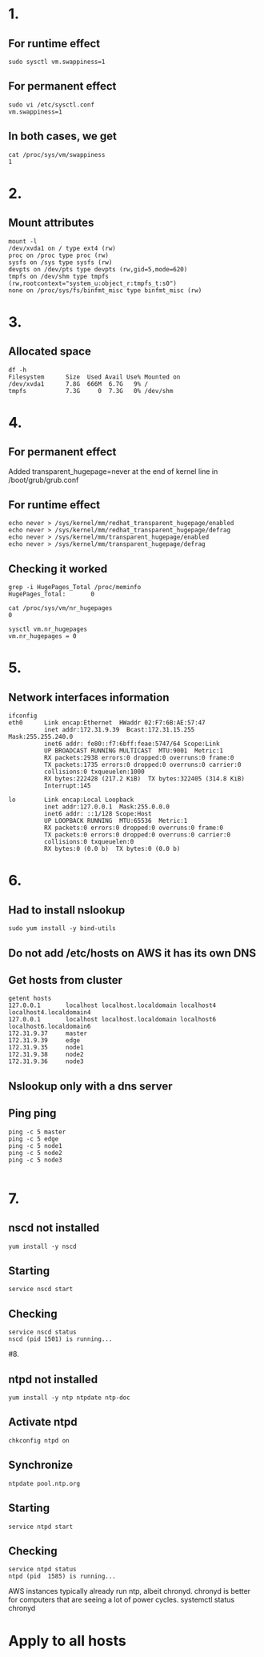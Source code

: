 # 1.
## For runtime effect
<pre><code>sudo sysctl vm.swappiness=1</code></pre>

## For permanent effect
<pre><code>sudo vi /etc/sysctl.conf
vm.swappiness=1</code></pre>

## In both cases, we get
<pre><code>cat /proc/sys/vm/swappiness
1
</code></pre>

# 2.
## Mount attributes 
<pre><code>mount -l 
/dev/xvda1 on / type ext4 (rw)
proc on /proc type proc (rw)
sysfs on /sys type sysfs (rw)
devpts on /dev/pts type devpts (rw,gid=5,mode=620)
tmpfs on /dev/shm type tmpfs (rw,rootcontext="system_u:object_r:tmpfs_t:s0")
none on /proc/sys/fs/binfmt_misc type binfmt_misc (rw)
</code></pre>

# 3.
## Allocated space
<pre><code>df -h
Filesystem      Size  Used Avail Use% Mounted on
/dev/xvda1      7.8G  666M  6.7G   9% /
tmpfs           7.3G     0  7.3G   0% /dev/shm
</code></pre>

# 4.
## For permanent effect
Added transparent_hugepage=never at the end of kernel line in /boot/grub/grub.conf

## For runtime effect
<pre><code>echo never > /sys/kernel/mm/redhat_transparent_hugepage/enabled
echo never > /sys/kernel/mm/redhat_transparent_hugepage/defrag
echo never > /sys/kernel/mm/transparent_hugepage/enabled
echo never > /sys/kernel/mm/transparent_hugepage/defrag
</code></pre>

## Checking it worked
<pre><code>grep -i HugePages_Total /proc/meminfo 
HugePages_Total:       0

cat /proc/sys/vm/nr_hugepages 
0

sysctl vm.nr_hugepages
vm.nr_hugepages = 0
</code></pre>

# 5.
## Network interfaces information
<pre><code>ifconfig
eth0      Link encap:Ethernet  HWaddr 02:F7:6B:AE:57:47  
          inet addr:172.31.9.39  Bcast:172.31.15.255  Mask:255.255.240.0
          inet6 addr: fe80::f7:6bff:feae:5747/64 Scope:Link
          UP BROADCAST RUNNING MULTICAST  MTU:9001  Metric:1
          RX packets:2938 errors:0 dropped:0 overruns:0 frame:0
          TX packets:1735 errors:0 dropped:0 overruns:0 carrier:0
          collisions:0 txqueuelen:1000 
          RX bytes:222428 (217.2 KiB)  TX bytes:322405 (314.8 KiB)
          Interrupt:145 

lo        Link encap:Local Loopback  
          inet addr:127.0.0.1  Mask:255.0.0.0
          inet6 addr: ::1/128 Scope:Host
          UP LOOPBACK RUNNING  MTU:65536  Metric:1
          RX packets:0 errors:0 dropped:0 overruns:0 frame:0
          TX packets:0 errors:0 dropped:0 overruns:0 carrier:0
          collisions:0 txqueuelen:0 
          RX bytes:0 (0.0 b)  TX bytes:0 (0.0 b)
</code></pre>

# 6.
## Had to install nslookup
<pre><code>sudo yum install -y bind-utils</code></pre>

## Do not add /etc/hosts on AWS it has its own DNS

## Get hosts from cluster
<pre><code>getent hosts
127.0.0.1       localhost localhost.localdomain localhost4 localhost4.localdomain4
127.0.0.1       localhost localhost.localdomain localhost6 localhost6.localdomain6
172.31.9.37     master
172.31.9.39     edge
172.31.9.35     node1
172.31.9.38     node2
172.31.9.36     node3
</code></pre>

## Nslookup only with a dns server

## Ping ping
<pre><code>ping -c 5 master
ping -c 5 edge
ping -c 5 node1
ping -c 5 node2
ping -c 5 node3

</pre></code>

# 7.
## nscd not installed 
<pre><code>yum install -y nscd</code></pre>

## Starting
<pre><code>service nscd start</code></pre>

## Checking
<pre><code>service nscd status
nscd (pid 1501) is running...
</code></pre>

#8.

## ntpd not installed
<pre><code>yum install -y ntp ntpdate ntp-doc</code></pre>

## Activate ntpd
<pre><code>chkconfig ntpd on</code></pre>

## Synchronize
<pre><code>ntpdate pool.ntp.org</code></pre>

## Starting
<pre><code>service ntpd start</code></pre>

## Checking
<pre><code>service ntpd status
ntpd (pid  1585) is running...
</code></pre>

AWS instances typically already run ntp, albeit chronyd. chronyd is better for computers that are seeing a lot of power cycles. 
systemctl status chronyd 

# Apply to all hosts
